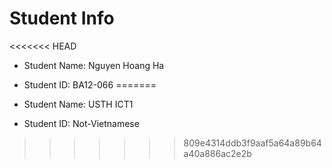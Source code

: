 Student Info
=========================
<<<<<<< HEAD
* Student Name: Nguyen Hoang Ha
* Student ID: BA12-066
=======

* Student Name: USTH ICT1 
* Student ID: Not-Vietnamese
>>>>>>> 809e4314ddb3f9aaf5a64a89b64a40a886ac2e2b

